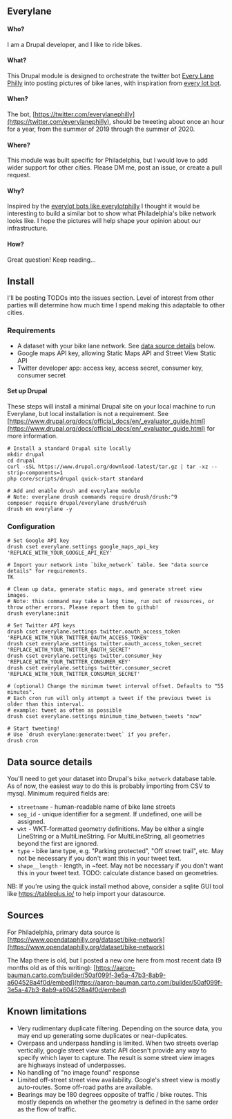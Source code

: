 Everylane
---------

#### Who?
I am a Drupal developer, and I like to ride bikes. 

#### What?
This Drupal module is designed to orchestrate the twitter bot [Every Lane Philly](https://twitter.com/everylanephilly) into posting pictures of bike lanes, with inspiration from [every lot bot](https://github.com/fitnr/everylotbot).

#### When?
The bot, [https://twitter.com/everylanephilly](https://twitter.com/everylanephilly), should be tweeting about once an hour for a year, from the summer of 2019 through the summer of 2020.

#### Where?
This module was built specific for Philadelphia, but I would love to add wider support for other cities. Please DM me, post an issue, or create a pull request. 

#### Why?
Inspired by the [everylot bots like everylotphilly](https://twitter.com/everylotphilly) I thought it would be interesting to build a similar bot to show what Philadelphia's bike network looks like. I hope the pictures will help shape your opinion about our infrastructure.

#### How?
Great question! Keep reading...


## Install
I'll be posting TODOs into the issues section. Level of interest from other parties will determine how much time I spend making this adaptable to other cities.

### Requirements
* A dataset with your bike lane network. See [data source details](#data-source-details) below.
* Google maps API key, allowing Static Maps API and Street View Static API
* Twitter developer app: access key, access secret, consumer key, consumer secret

#### Set up Drupal
These steps will install a minimal Drupal site on your local machine to run Everylane, but local installation is not a requirement. See [https://www.drupal.org/docs/official_docs/en/_evaluator_guide.html](https://www.drupal.org/docs/official_docs/en/_evaluator_guide.html) for more information.
```
# Install a standard Drupal site locally
mkdir drupal
cd drupal
curl -sSL https://www.drupal.org/download-latest/tar.gz | tar -xz --strip-components=1
php core/scripts/drupal quick-start standard

# Add and enable drush and everylane module
# Note: everylane drush commands require drush/drush:^9
composer require drupal/everylane drush/drush
drush en everylane -y
```

### Configuration
```
# Set Google API key
drush cset everylane.settings google_maps_api_key 'REPLACE_WITH_YOUR_GOOGLE_API_KEY'

# Import your network into `bike_network` table. See "data source details" for requirements.
TK

# Clean up data, generate static maps, and generate street view images.
# Note: this command may take a long time, run out of resources, or throw other errors. Please report them to github!
drush everylane:init

# Set Twitter API keys
drush cset everylane.settings twitter.oauth_access_token 'REPLACE_WITH_YOUR_TWITTER_OAUTH_ACCESS_TOKEN'
drush cset everylane.settings twitter.oauth_access_token_secret 'REPLACE_WITH_YOUR_TWITTER_OAUTH_SECRET'
drush cset everylane.settings twitter.consumer_key 'REPLACE_WITH_YOUR_TWITTER_CONSUMER_KEY'
drush cset everylane.settings twitter.consumer_secret 'REPLACE_WITH_YOUR_TWITTER_CONSUMER_SECRET'

# (optional) Change the minimum tweet interval offset. Defaults to "55 minutes".
# Each cron run will only attempt a tweet if the previous tweet is older than this interval.
# example: tweet as often as possible
drush cset everylane.settings minimum_time_between_tweets "now"

# Start tweeting!
# Use `drush everylane:generate:tweet` if you prefer.
drush cron
```

## Data source details
You'll need to get your dataset into Drupal's `bike_network` database table. As of now, the easiest way to do this is probably importing from CSV to mysql.
Minimum required fields are:

* `streetname` - human-readable name of bike lane streets
* `seg_id` - unique identifier for a segment. If undefined, one will be assigned.
* `wkt` - WKT-formatted geometry definitions. May be either a single LineString or a MultiLineString. For MultiLineString, all geometries beyond the first are ignored.
* `type` - bike lane type, e.g. "Parking protected", "Off street trail", etc. May not be necessary if you don't want this in your tweet text.
* `shape__length` - length, in ~feet. May not be necessary if you don't want this in your tweet text. TODO: calculate distance based on geometries.

NB: If you're using the quick install method above, consider a sqlite GUI tool like https://tableplus.io/ to help import your datasource.

## Sources
For Philadelphia, primary data source is [https://www.opendataphilly.org/dataset/bike-network](https://www.opendataphilly.org/dataset/bike-network)

The Map there is old, but I posted a new one here from most recent data (9 months old as of this writing): [https://aaron-bauman.carto.com/builder/50af099f-3e5a-47b3-8ab9-a604528a4f0d/embed](https://aaron-bauman.carto.com/builder/50af099f-3e5a-47b3-8ab9-a604528a4f0d/embed)

## Known limitations
* Very rudimentary duplicate filtering. Depending on the source data, you may end up generating some duplicates or near-duplicates.
* Overpass and underpass handling is limited. When two streets overlap vertically, google street view static API doesn't provide any way to specify which layer to capture. The result is some street view images are highways instead of underpasses.
* No handling of "no image found" response
* Limited off-street street view availability. Google's street view is mostly auto-routes. Some off-road paths are available.
* Bearings may be 180 degrees opposite of traffic / bike routes. This mostly depends on whether the geometry is defined in the same order as the flow of traffic.
